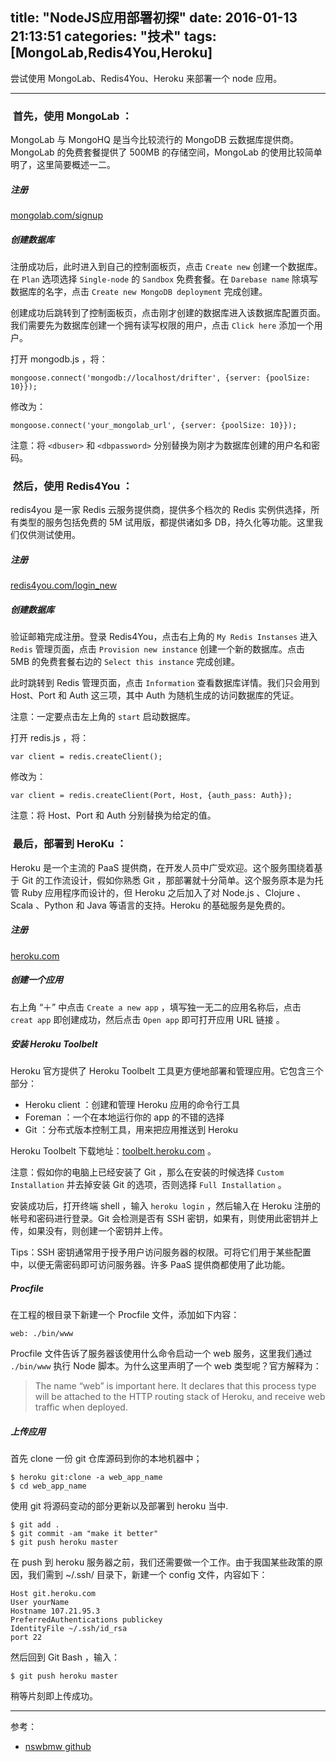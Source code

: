 title: "NodeJS应用部署初探"
date: 2016-01-13 21:13:51
categories: "技术"
tags: [MongoLab,Redis4You,Heroku]
---

尝试使用 MongoLab、Redis4You、Heroku 来部署一个 node 应用。

<!--more-->

---

###  首先，使用 MongoLab ：

MongoLab 与 MongoHQ 是当今比较流行的 MongoDB 云数据库提供商。MongoLab 的免费套餐提供了 500MB 的存储空间，MongoLab 的使用比较简单明了，这里简要概述一二。

##### 注册

[mongolab.com/signup](https://mongolab.com/signup/ "signup")

##### 创建数据库

注册成功后，此时进入到自己的控制面板页，点击 `Create new` 创建一个数据库。在 `Plan` 选项选择 `Single-node` 的 `Sandbox` 免费套餐。在 `Darebase name` 除填写数据库的名字，点击 `Create new MongoDB deployment` 完成创建。

创建成功后跳转到了控制面板页，点击刚才创建的数据库进入该数据库配置页面。我们需要先为数据库创建一个拥有读写权限的用户，点击 `Click here` 添加一个用户。

打开 mongodb.js ，将：

	mongoose.connect('mongodb://localhost/drifter', {server: {poolSize: 10}});
	
修改为：

	mongoose.connect('your_mongolab_url', {server: {poolSize: 10}});
	
注意：将 `<dbuser>` 和 `<dbpassword>` 分别替换为刚才为数据库创建的用户名和密码。

###  然后，使用 Redis4You ：

redis4you 是一家 Redis 云服务提供商，提供多个档次的 Redis 实例供选择，所有类型的服务包括免费的 5M 试用版，都提供诸如多 DB，持久化等功能。这里我们仅供测试使用。

##### 注册

[redis4you.com/login_new](http://redis4you.com/login_new.php "redis4you.com")

##### 创建数据库

验证邮箱完成注册。登录 Redis4You，点击右上角的 `My Redis Instanses` 进入 `Redis` 管理页面，点击 `Provision new instance` 创建一个新的数据库。点击 5MB 的免费套餐右边的 `Select this instance` 完成创建。

此时跳转到 Redis 管理页面，点击 `Information` 查看数据库详情。我们只会用到 Host、Port 和 Auth 这三项，其中 Auth 为随机生成的访问数据库的凭证。

注意：一定要点击左上角的 `start` 启动数据库。

打开 redis.js ，将：

	var client = redis.createClient();
	
修改为：

	var client = redis.createClient(Port, Host, {auth_pass: Auth});
	
注意：将 Host、Port 和 Auth 分别替换为给定的值。
	
###  最后，部署到 HeroKu ：

Heroku 是一个主流的 PaaS 提供商，在开发人员中广受欢迎。这个服务围绕着基于 Git 的工作流设计，假如你熟悉 Git ，那部署就十分简单。这个服务原本是为托管 Ruby 应用程序而设计的，但 Heroku 之后加入了对 Node.js 、Clojure 、Scala 、Python 和 Java 等语言的支持。Heroku 的基础服务是免费的。

##### 注册

[heroku.com](https://www.heroku.com/ "heroku.com")

##### 创建一个应用

右上角 “＋” 中点击 `Create a new app` ，填写独一无二的应用名称后，点击 `creat app` 即创建成功，然后点击 `Open app` 即可打开应用 URL 链接 。

##### 安装 Heroku Toolbelt

Heroku 官方提供了 Heroku Toolbelt 工具更方便地部署和管理应用。它包含三个部分：

* Heroku client ：创建和管理 Heroku 应用的命令行工具
* Foreman ：一个在本地运行你的 app 的不错的选择
* Git ：分布式版本控制工具，用来把应用推送到 Heroku

Heroku Toolbelt 下载地址：[toolbelt.heroku.com](https://toolbelt.heroku.com/ "toolbelt.heroku.com") 。

注意：假如你的电脑上已经安装了 Git ，那么在安装的时候选择 `Custom Installation` 并去掉安装 Git 的选项，否则选择 `Full Installation` 。

安装成功后，打开终端 shell ，输入 `heroku login` ，然后输入在 Heroku 注册的帐号和密码进行登录。Git 会检测是否有 SSH 密钥，如果有，则使用此密钥并上传，如果没有，则创建一个密钥并上传。

Tips：SSH 密钥通常用于授予用户访问服务器的权限。可将它们用于某些配置中，以便无需密码即可访问服务器。许多 PaaS 提供商都使用了此功能。

##### Procfile

在工程的根目录下新建一个 Procfile 文件，添加如下内容：

	web: ./bin/www
	
Procfile 文件告诉了服务器该使用什么命令启动一个 web 服务，这里我们通过 `./bin/www` 执行 Node 脚本。为什么这里声明了一个 web 类型呢？官方解释为：

> The name “web” is important here. It declares that this process type will be attached to the HTTP routing stack of Heroku, and receive web traffic when deployed.


##### 上传应用

首先 clone 一份 git 仓库源码到你的本地机器中；

	$ heroku git:clone -a web_app_name
	$ cd web_app_name
	
使用 git 将源码变动的部分更新以及部署到 heroku 当中.

	$ git add .
	$ git commit -am "make it better"
	$ git push heroku master

在 push 到 heroku 服务器之前，我们还需要做一个工作。由于我国某些政策的原因，我们需到 ~/.ssh/ 目录下，新建一个 config 文件，内容如下：

	Host git.heroku.com
	User yourName
	Hostname 107.21.95.3
	PreferredAuthentications publickey
	IdentityFile ~/.ssh/id_rsa
	port 22
	
然后回到 Git Bash ，输入：

	$ git push heroku master
	
稍等片刻即上传成功。

---

参考：

* [nswbmw github](https://github.com/nswbmw "nswbmw")
